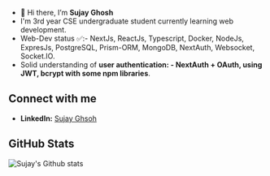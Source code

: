 - 👋 Hi there, I’m **Sujay Ghosh**
-    I'm  3rd year CSE undergraduate student currently learning web development.
-   Web-Dev status ✅:- NextJs, ReactJs, Typescript, Docker, NodeJs, ExpresJs, PostgreSQL, Prism-ORM, MongoDB, NextAuth, Websocket, Socket.IO.
-   Solid understanding of **user authentication: - NextAuth + OAuth, using JWT, bcrypt with some npm libraries**.
  
## Connect with me
- **LinkedIn:** [Sujay Ghsoh](https://www.linkedin.com/in/sujay-ghosh-1b18a2266/)
 
##  GitHub Stats
![Sujay's Github stats](https://github-readme-stats.vercel.app/api?username=sujaycontributer&show_icons=true&theme=radical)
